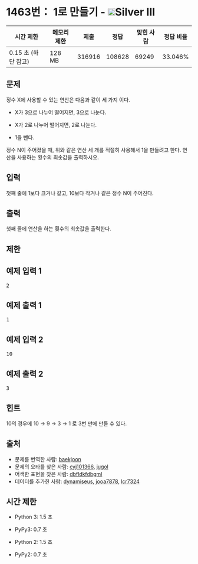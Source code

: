 # 1463번： 1로 만들기 - <img src="https://static.solved.ac/tier_small/8.svg" style="height:20px" />Silver III


| 시간 제한 | 메모리 제한 | 제출 | 정답 | 맞힌 사람 | 정답 비율 |
| --- | --- | --- | --- | --- | --- |
| 0.15 초  (하단 참고) | 128 MB | 316916 | 108628 | 69249 | 33.046% |


## 문제


정수 X에 사용할 수 있는 연산은 다음과 같이 세 가지 이다.

- X가 3으로 나누어 떨어지면, 3으로 나눈다.

- X가 2로 나누어 떨어지면, 2로 나눈다.

- 1을 뺀다.


정수 N이 주어졌을 때, 위와 같은 연산 세 개를 적절히 사용해서 1을 만들려고 한다. 연산을 사용하는 횟수의 최솟값을 출력하시오.




## 입력


첫째 줄에 1보다 크거나 같고, 10보다 작거나 같은 정수 N이 주어진다.



## 출력


첫째 줄에 연산을 하는 횟수의 최솟값을 출력한다.




## 제한




## 예제 입력 1


<pre>2
</pre>


## 예제 출력 1


<pre>1
</pre>




## 예제 입력 2


<pre>10
</pre>


## 예제 출력 2


<pre>3
</pre>




## 힌트


10의 경우에 10 → 9 → 3 → 1 로 3번 만에 만들 수 있다.





## 출처


- 문제를 번역한 사람: [baekjoon](/user/baekjoon)
- 문제의 오타를 찾은 사람: [cyj101366](/user/cyj101366), [jugol](/user/jugol)
- 어색한 표현을 찾은 사람: [dbfldkfdbgml](/user/dbfldkfdbgml)
- 데이터를 추가한 사람: [dynamiseus](/user/dynamiseus), [jooa7878](/user/jooa7878), [lcr7324](/user/lcr7324)



## 시간 제한


- Python 3: 1.5 초

- PyPy3: 0.7 초

- Python 2: 1.5 초

- PyPy2: 0.7 초





